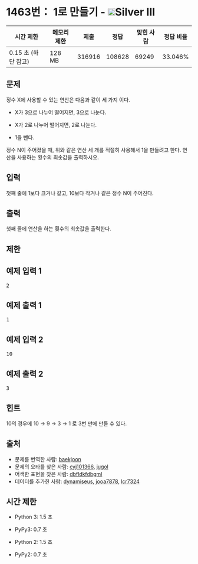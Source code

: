 # 1463번： 1로 만들기 - <img src="https://static.solved.ac/tier_small/8.svg" style="height:20px" />Silver III


| 시간 제한 | 메모리 제한 | 제출 | 정답 | 맞힌 사람 | 정답 비율 |
| --- | --- | --- | --- | --- | --- |
| 0.15 초  (하단 참고) | 128 MB | 316916 | 108628 | 69249 | 33.046% |


## 문제


정수 X에 사용할 수 있는 연산은 다음과 같이 세 가지 이다.

- X가 3으로 나누어 떨어지면, 3으로 나눈다.

- X가 2로 나누어 떨어지면, 2로 나눈다.

- 1을 뺀다.


정수 N이 주어졌을 때, 위와 같은 연산 세 개를 적절히 사용해서 1을 만들려고 한다. 연산을 사용하는 횟수의 최솟값을 출력하시오.




## 입력


첫째 줄에 1보다 크거나 같고, 10보다 작거나 같은 정수 N이 주어진다.



## 출력


첫째 줄에 연산을 하는 횟수의 최솟값을 출력한다.




## 제한




## 예제 입력 1


<pre>2
</pre>


## 예제 출력 1


<pre>1
</pre>




## 예제 입력 2


<pre>10
</pre>


## 예제 출력 2


<pre>3
</pre>




## 힌트


10의 경우에 10 → 9 → 3 → 1 로 3번 만에 만들 수 있다.





## 출처


- 문제를 번역한 사람: [baekjoon](/user/baekjoon)
- 문제의 오타를 찾은 사람: [cyj101366](/user/cyj101366), [jugol](/user/jugol)
- 어색한 표현을 찾은 사람: [dbfldkfdbgml](/user/dbfldkfdbgml)
- 데이터를 추가한 사람: [dynamiseus](/user/dynamiseus), [jooa7878](/user/jooa7878), [lcr7324](/user/lcr7324)



## 시간 제한


- Python 3: 1.5 초

- PyPy3: 0.7 초

- Python 2: 1.5 초

- PyPy2: 0.7 초





